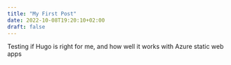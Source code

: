 ```yaml
---
title: "My First Post"
date: 2022-10-08T19:20:10+02:00
draft: false
---
```


Testing if Hugo is right for me, and how well it works with Azure static web apps